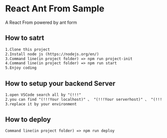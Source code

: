 # React Ant From Sample
A React From powered by ant form

## How to satrt
```xml
1.Clone this project
2.Install node js (https://nodejs.org/en/)
3.Command line(in project folder) => npm run project-init
4.Command line(in project folder) => npm run start
5.Enjoy coding
```

## How to setup your backend Server
```xml
1.open VSCode search all by "(!!!"
2.you can find "(!!!Your localhost)" 、 "(!!!Your serverhost)" 、 "(!!!Your API Path)" 、 "(!!!Your API server hostname)" 、 "(!!!Your front-end path on server)" 、 "(!!!Your back-end path on server)" 、 "(!!!frontend path on server)" 
3.replace it by your environment
```

## How to deploy
```xml
Command line(in project folder) => npm run deploy
```

